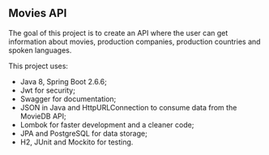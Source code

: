 ## Movies API

The goal of this project is to create an API where the user can get information about movies, production companies, production countries and spoken languages.

This project uses:
- Java 8, Spring Boot 2.6.6;
- Jwt for security;
- Swagger for documentation;
- JSON in Java and HttpURLConnection to consume data from the MovieDB API;
- Lombok for faster development and a cleaner code;
- JPA and PostgreSQL for data storage;
- H2, JUnit and Mockito for testing.
